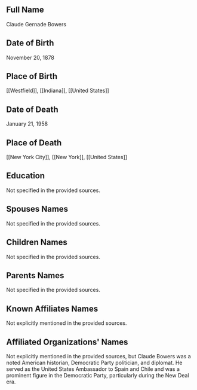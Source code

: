 ## Full Name
Claude Gernade Bowers

## Date of Birth
November 20, 1878

## Place of Birth
[[Westfield]], [[Indiana]], [[United States]]

## Date of Death
January 21, 1958

## Place of Death
[[New York City]], [[New York]], [[United States]]

## Education
Not specified in the provided sources.

## Spouses Names
Not specified in the provided sources.

## Children Names
Not specified in the provided sources.

## Parents Names
Not specified in the provided sources.

## Known Affiliates Names
Not explicitly mentioned in the provided sources.

## Affiliated Organizations' Names
Not explicitly mentioned in the provided sources, but Claude Bowers was a noted American historian, Democratic Party politician, and diplomat. He served as the United States Ambassador to Spain and Chile and was a prominent figure in the Democratic Party, particularly during the New Deal era.